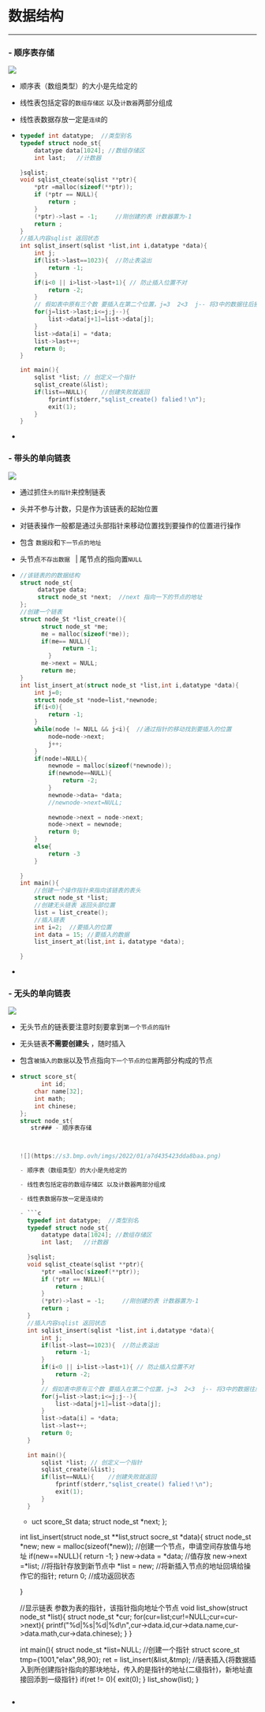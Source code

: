 # 数据结构

---



### - 顺序表存储



![](https://s3.bmp.ovh/imgs/2022/01/a7d435423dda8baa.png)

- 顺序表（数组类型）的大小是先给定的

- 线性表包括定容的`数组存储区` 以及`计数器`两部分组成

- 线性表数据存放一定是`连续`的

- ```c
  typedef int datatype;  //类型别名
  typedef struct node_st{
      datatype data[1024]; //数组存储区
      int last;   //计数器
      
  }sqlist;
  void sqlist_cteate(sqlist **ptr){
      *ptr =malloc(sizeof(**ptr));
      if (*ptr == NULL){
          return ;
      }
      (*ptr)->last = -1;     //刚创建的表 计数器置为-1
      return ;
  }
  //插入内容sqlist 返回状态
  int sqlist_insert(sqlist *list,int i,datatype *data){
      int j;
      if(list->last==1023){  //防止表溢出
          return -1;
      }
      if(i<0 || i>list->last+1){ // 防止插入位置不对
          return -2;
      }
      // 假如表中原有三个数 要插入在第二个位置，j=3  2<3  j-- 将3中的数据往后挪一次，直到把第2个位置空出来，填入新的数据 ，计数器记得+1 
      for(j=list->last;i<=j;j--){
          list->data[j+1]=list->data[j];
      }
      list->data[i] = *data;
      list->last++;
      return 0;
  }
  
  int main(){
      sqlist *list; // 创定义一个指针
      sqlist_create(&list);
      if(list==NULL){    //创建失败就返回
          fprintf(stderr,"sqlist_create() falied！\n");
          exit(1);
      }
  }
  ```

- 





### - 带头的单向链表

![](https://s3.bmp.ovh/imgs/2022/01/75f9a794c77ea903.png)

- 通过抓住`头的指针`来控制链表

- 头并不参与计数，只是作为该链表的起始位置

- 对链表操作一般都是通过头部指针来移动位置找到要操作的位置进行操作

- 包含 `数据段`和`下一节点的地址` 

- 头节点`不存出数据 `      |     尾节点的指向置`NULL`

- ```c
  //该链表的的数据结构
  struct node_st{
       datatype data;
       struct node_st *next;  //next 指向一下的节点的地址
  };
  //创建一个链表
  struct node_St *list_create(){
      	struct node_st *me;
      	me = malloc(sizeof(*me));
      	if(me== NULL){
              return -1;
          }
      	me->next = NULL;
      	return me;
  }
  int list_insert_at(struct node_st *list,int i,datatype *data){
      int j=0;
      struct node_st *node=list,*newnode;
      if(i<0){
          return -1;
      }
      while(node != NULL && j<i){  //通过指针的移动找到要插入的位置
          node=node->next;
          j++;
      }
      if(node!=NULL){
          newnode = malloc(sizeof(*newnode));
          if(newnode==NULL){
              return -2;
          }
          newnode->data= *data;
          //newnode->next=NULL;
          
          newnode->next = node->next;
          node->next = newnode;
          return 0;
      }
      else{
          return -3
      }
      
  }
  int main(){
      //创建一个操作指针来指向该链表的表头
      struct node_st *list;
      //创建无头链表 返回头部位置
      list = list_create();
      //插入链表
      int i=2;  //要插入的位置
      int data = 15; //要插入的数据
      list_insert_at(list,int i，datatype *data);
      
  }
  ```

- 







### - 无头的单向链表

![](https://s3.bmp.ovh/imgs/2022/01/e0b49f0cf25c346a.png)

- 无头节点的链表要注意时刻要拿到`第一个节点的指针`

- 无头链表**不需要创建头** ，随时插入

- 包含`被插入的数据`以及节点指向`下一个节点的位置`两部分构成的节点

- ```c
  struct score_st{
    	int id;
      char name[32];
      int math;
      int chinese;
  };
  struct node_st{
     str### - 顺序表存储
  
  
  
  ![](https://s3.bmp.ovh/imgs/2022/01/a7d435423dda8baa.png)
  
  - 顺序表（数组类型）的大小是先给定的
  
  - 线性表包括定容的数组存储区 以及计数器两部分组成
  
  - 线性表数据存放一定是连续的
  
  - ```c
    typedef int datatype;  //类型别名
    typedef struct node_st{
        datatype data[1024]; //数组存储区
        int last;   //计数器
        
    }sqlist;
    void sqlist_cteate(sqlist **ptr){
        *ptr =malloc(sizeof(**ptr));
        if (*ptr == NULL){
            return ;
        }
        (*ptr)->last = -1;     //刚创建的表 计数器置为-1
        return ;
    }
    //插入内容sqlist 返回状态
    int sqlist_insert(sqlist *list,int i,datatype *data){
        int j;
        if(list->last==1023){  //防止表溢出
            return -1;
        }
        if(i<0 || i>list->last+1){ // 防止插入位置不对
            return -2;
        }
        // 假如表中原有三个数 要插入在第二个位置，j=3  2<3  j-- 将3中的数据往后挪一次，直到把第2个位置空出来，填入新的数据 ，计数器记得+1 
        for(j=list->last;i<=j;j--){
            list->data[j+1]=list->data[j];
        }
        list->data[i] = *data;
        list->last++;
        return 0;
    }
    
    int main(){
        sqlist *list; // 创定义一个指针
        sqlist_create(&list);
        if(list==NULL){    //创建失败就返回
            fprintf(stderr,"sqlist_create() falied！\n");
            exit(1);
        }
    }
    ```
  
  - uct score_St data;
     struct node_st *next;
  };
  
  int list_insert(struct node_st **list,struct socre_st *data){
      struct node_st *new;
      new = malloc(sizeof(*new));  //创建一个节点，申请空间存放值与地址
      if(new==NULL){
          return -1;
      }
      new->data = *data;     //值存放
      new->next =*list;      //将指针存放到新节点中
      *list = new;  //将新插入节点的地址回填给操作它的指针;
      return 0;     //成功返回状态
      
      
  }
  
  //显示链表  参数为表的指针，该指针指向地址个节点
  void list_show(struct node_st *list){
  		struct node_st *cur;
      	for(cur=list;cur!=NULL;cur=cur->next){
              printf("%d|%s|%d|%d\n",cur->data.id,cur->data.name,cur->data.math,cur->data.chinese);
          }
  }
  
  int main(){
      struct node_st *list=NULL;   //创建一个指针
      struct score_st tmp={1001,"elax",98,90};
      ret = list_insert(&list,&tmp); //链表插入{将数据插入到所创建指针指向的那块地址，传入的是指针的地址(二级指针)，新地址直接回添到一级指针}
      if(ret != 0){
          exit(0);
      }
      list_show(list);
  }
  ```

- 





